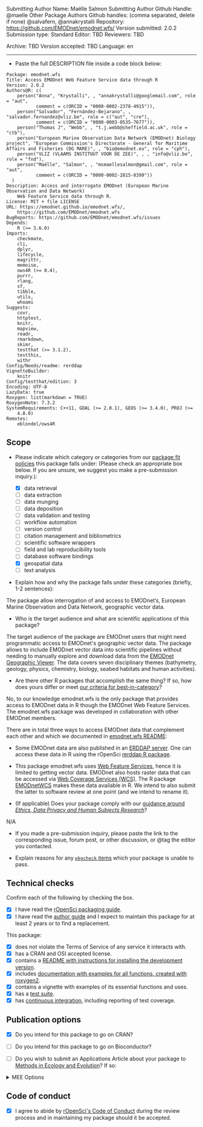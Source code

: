 <!---
Below, please enter values for (1) submitting author GitHub handle (replacing "@github_handle@); and (2) Repository URL (replacing "https://repourl"). Values for additional package authors may also be specified, replacing "@github_handle1", "@github_handle2" - delete these if not needed. DO NOT DELETE HTML SYMBOLS (everything between "<!" and ">"). Replace only "@github_handle" and "https://repourl". This comment may be deleted once it has been read and understood.
--->

Submitting Author Name: Maëlle Salmon
Submitting Author Github Handle: <!--author1-->@maelle<!--end-author1-->
Other Package Authors Github handles: (comma separated, delete if none) <!--author-others-->@salvafern, @annakrystalli<!--end-author-others-->
Repository:  <!--repourl-->https://github.com/EMODnet/emodnet.wfs/<!--end-repourl-->
Version submitted: 2.0.2
Submission type: <!--submission-type-->Standard<!--end-submission-type-->
Editor: <!--editor--> TBD <!--end-editor-->
Reviewers: <!--reviewers-list--> TBD <!--end-reviewers-list-->
<!--due-dates-list--><!--end-due-dates-list-->
Archive: TBD
Version accepted: TBD
Language: <!--language-->en<!--end-language-->

---



-   Paste the full DESCRIPTION file inside a code block below:

```
Package: emodnet.wfs
Title: Access EMODnet Web Feature Service data through R
Version: 2.0.2
Authors@R: c(
    person("Anna", "Krystalli", , "annakrystalli@googlemail.com", role = "aut",
           comment = c(ORCID = "0000-0002-2378-4915")),
    person("Salvador", "Fernández-Bejarano", , "salvador.fernandez@vliz.be", role = c("aut", "cre"),
           comment = c(ORCID = "0000-0003-0535-7677")),
    person("Thomas J", "Webb", , "t.j.webb@sheffield.ac.uk", role = "ctb"),
    person("European Marine Observation Data Network (EMODnet) Biology project", "European Commission's Directorate - General for Maritime Affairs and Fisheries (DG MARE)", , "bio@emodnet.eu", role = "cph"),
    person("VLIZ (VLAAMS INSTITUUT VOOR DE ZEE)", , , "info@vliz.be", role = "fnd"),
    person("Maëlle", "Salmon", , "msmaellesalmon@gmail.com", role = "aut",
           comment = c(ORCID = "0000-0002-2815-0399"))
  )
Description: Access and interrogate EMODnet (European Marine Observation and Data Network) 
    Web Feature Service data through R.
License: MIT + file LICENSE
URL: https://emodnet.github.io/emodnet.wfs/,
    https://github.com/EMODnet/emodnet.wfs
BugReports: https://github.com/EMODnet/emodnet.wfs/issues
Depends: 
    R (>= 3.6.0)
Imports: 
    checkmate,
    cli,
    dplyr,
    lifecycle,
    magrittr,
    memoise,
    ows4R (>= 0.4),
    purrr,
    rlang,
    sf,
    tibble,
    utils,
    whoami
Suggests: 
    covr,
    httptest,
    knitr,
    mapview,
    readr,
    rmarkdown,
    skimr,
    testthat (>= 3.1.2),
    testthis,
    withr
Config/Needs/readme: rerddap
VignetteBuilder: 
    knitr
Config/testthat/edition: 3
Encoding: UTF-8
LazyData: true
Roxygen: list(markdown = TRUE)
RoxygenNote: 7.3.2
SystemRequirements: C++11, GDAL (>= 2.0.1), GEOS (>= 3.4.0), PROJ (>=
    4.8.0)
Remotes: 
    eblondel/ows4R

```


## Scope

- Please indicate which category or categories from our [package fit policies](https://ropensci.github.io/dev_guide/policies.html#package-categories) this package falls under: (Please check an appropriate box below. If you are unsure, we suggest you make a pre-submission inquiry.):

	- [x] data retrieval
	- [ ] data extraction
	- [ ] data munging
	- [ ] data deposition
    - [ ] data validation and testing
	- [ ] workflow automation
	- [ ] version control
	- [ ] citation management and bibliometrics
	- [ ] scientific software wrappers
	- [ ] field and lab reproducibility tools
	- [ ] database software bindings
	- [x] geospatial data
	- [ ] text analysis

- Explain how and why the package falls under these categories (briefly, 1-2 sentences):

The package allow interrogation of and access to EMODnet’s, European Marine Observation and Data Network, geographic vector data.

-   Who is the target audience and what are scientific applications of this package?

The target audience of the package are EMODnet users that might need programmatic access to EMODnet's geographic vector data. 
The package allows to include EMODnet vector data into scientific pipelines without needing to manually explore and download data from the [EMODnet Geographic Viewer](https://emodnet.ec.europa.eu/geoviewer/).
The data covers seven disciplinary themes (bathymetry, geology, physics, chemistry, biology, seabed habitats and human activities).

-   Are there other R packages that accomplish the same thing? If so, how does yours differ or meet [our criteria for best-in-category](https://ropensci.github.io/dev_guide/policies.html#overlap)?

No, to our knowledge emodnet.wfs is the only package that provides access to EMODnet data in R though the EMODnet Web Feature
Services.
The emodnet.wfs package was developed in collaboration with other EMODnet members.

There are in total three ways to access EMODnet data that complement each other and which we documented in [emodnet.wfs README](https://github.com/EMODnet/emodnet.wfs?tab=readme-ov-file#other-web-services):

- Some EMODnet data are also published in an [ERDDAP
server](https://erddap.emodnet.eu). One can access these data in R using
the rOpenSci [rerddap R package](https://docs.ropensci.org/rerddap/).

- This package emodnet.wfs uses [Web Feature
Services](https://www.ogc.org/standard/wfs/), hence it is limited to
getting vector data. EMODnet also hosts raster data that can be accessed
via [Web Coverage Services (WCS)](https://www.ogc.org/standard/wcs/).
The R package [EMODnetWCS](https://github.com/EMODnet/EMODnetWCS) makes
these data available in R. We intend to also submit the latter to software review at one point (and we intend to rename it).

-   (If applicable) Does your package comply with our [guidance around _Ethics, Data Privacy and Human Subjects Research_](https://devguide.ropensci.org/policies.html#ethics-data-privacy-and-human-subjects-research)?

N/A

-   If you made a pre-submission inquiry, please paste the link to the corresponding issue, forum post, or other discussion, or @tag the editor you contacted.

-   Explain reasons for any [`pkgcheck` items](https://docs.ropensci.org/pkgcheck/) which your package is unable to pass.

## Technical checks

Confirm each of the following by checking the box.

- [x] I have read the [rOpenSci packaging guide](https://devguide.ropensci.org/building.html).
- [x] I have read the [author guide](https://devdevguide.netlify.app/authors-guide.html) and I expect to maintain this package for at least 2 years or to find a replacement.

This package:

- [x] does not violate the Terms of Service of any service it interacts with.
- [x] has a CRAN and OSI accepted license.
- [x] contains a [README with instructions for installing the development version](https://ropensci.github.io/dev_guide/building.html#readme).
- [x] includes [documentation with examples for all functions, created with roxygen2](https://ropensci.github.io/dev_guide/building.html#documentation).
- [x] contains a vignette with examples of its essential functions and uses.
- [x] has a [test suite](https://ropensci.github.io/dev_guide/building.html#testing).
- [x] has [continuous integration](https://ropensci.github.io/dev_guide/ci.html), including reporting of test coverage.

## Publication options

- [x] Do you intend for this package to go on CRAN?
- [ ] Do you intend for this package to go on Bioconductor?

- [ ] Do you wish to submit an Applications Article about your package to [Methods in Ecology and Evolution](http://besjournals.onlinelibrary.wiley.com/hub/journal/10.1111/(ISSN)2041-210X/)? If so:

<details>
<summary>MEE Options</summary>

- [ ] The package is novel and will be of interest to the broad readership of the journal.
- [ ] The manuscript describing the package is no longer than 3000 words.
- [ ] You intend to archive the code for the package in a long-term repository which meets the requirements of the journal (see [MEE's Policy on Publishing Code](http://besjournals.onlinelibrary.wiley.com/hub/journal/10.1111/(ISSN)2041-210X/journal-resources/policy-on-publishing-code.html))
- (*Scope: Do consider MEE's [Aims and Scope](http://besjournals.onlinelibrary.wiley.com/hub/journal/10.1111/(ISSN)2041-210X/aims-and-scope/read-full-aims-and-scope.html) for your manuscript. We make no guarantee that your manuscript will be within MEE scope.*)
- (*Although not required, we strongly recommend having a full manuscript prepared when you submit here.*)
- (*Please do not submit your package separately to Methods in Ecology and Evolution*)

</details>

## Code of conduct

- [x] I agree to abide by [rOpenSci's Code of Conduct](https://ropensci.org/code-of-conduct/) during the review process and in maintaining my package should it be accepted.
